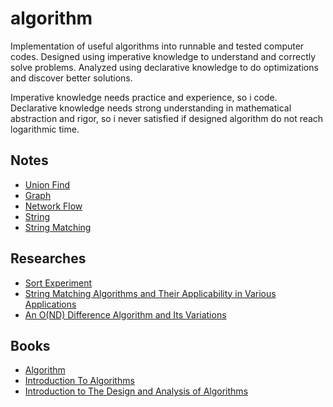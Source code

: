# algorithm

Implementation of useful algorithms into runnable and tested computer codes. Designed using imperative knowledge to understand and correctly solve problems. Analyzed using declarative knowledge to do optimizations and discover better solutions.

Imperative knowledge needs practice and experience, so i code. Declarative knowledge needs strong understanding in mathematical abstraction and rigor, so i never satisfied if designed algorithm do not reach logarithmic time.

## Notes
* [Union Find](https://bladefidz.gitbooks.io/algorithm-chapter-1-5-union-find/content/)
* [Graph](https://bladefidz.gitbooks.io/algorithm-ch-4-graph/content/)
* [Network Flow](https://bladefidz.gitbooks.io/network-flow-algorithms/content/)
* [String](https://bladefidz.gitbooks.io/algorithm-ch-5-string/content/)
* [String Matching](https://bladefidz.gitbooks.io/introduction-to-algorithms-ch-32-string-matching/content/)

## Researches
* [Sort Experiment](researches/sort_experiment.pdf)
* [String Matching Algorithms and Their Applicability in Various Applications](researches/String_Matching_Algorithms_and_Their_Applicability_in_Various_Applications.pdf)
* [An O(ND) Difference Algorithm and Its Variations](researches/An_O_ND_Difference_Algorithm_and_Its_Variations.pdf)

## Books
* [Algorithm](http://algs4.cs.princeton.edu/home/)
* [Introduction To Algorithms](https://mitpress.mit.edu/books/introduction-algorithms)
* [Introduction to The Design and Analysis of Algorithms](https://www.pearson.com/us/higher-education/program/Levitin-Introduction-to-the-Design-and-Analysis-of-Algorithms-3rd-Edition/PGM223052.html)
